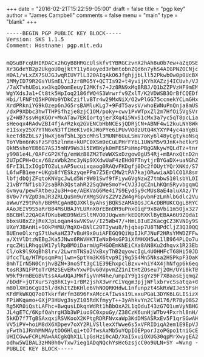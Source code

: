 +++
date = "2016-02-21T15:22:59-05:00"
draft = false
title = "pgp key"
author = "James Campbell"
comments = false
menu = "main"
type = "blank"
+++

<body>
<div>
<pre>
-----BEGIN PGP PUBLIC KEY BLOCK-----
Version: SKS 1.1.5
Comment: Hostname: pgp.mit.edu

mQSuBFcqUHIRDACx2hGyB8HRGcUlskfvtYBRGCzvnX2hAh8u0b7ew+aZqOSEimpNbevs4mbQ
Xr3GdeYB2p2UkgoU0qjktY11y6aoyed3rbmtobnZQd6n7yhS4AIGPNZOCNjcBiOjNouheVgH
H0A1/vLxZX7SUJGJwqRIUV7lL320AIqAkO6JfghjjbLll52PkwbOw0p0UcBXUzNXWjQubdDf
1MMyID79R2GsYUSmELYiJzr8RG5Y+QCTIs92+t4yvijKYhXAZzj4ICUvh/VJajC+q1n3EdOy
/7aXTvhUEoLxw3kqO9omEeuyI2MKfs7+Jz8RN9xMqBRBJ/Q1bZZPVzHF9mEM/C9yO+PCBOQ2
WgYXdsJa1+Ct8tk5HpIoq2186fWQ4S3Wrwrfv9ZxlT/K2VDWSB3OrBfCQEDfmJDnNrMxr+w1
Hbi/lFNFtQ5HPOWo9YDkCziflvBTr4w29MxNiX/O2wPlGG75ccnekYCLmGHx5TdPbTILkIyn
XrdPRkniYG9kOzep6nJG5rsBAMluKLg7+9FdT5avsV/whoEWNuPnQnja8mUS0nOgUKApC/9M
/dxP9XDbc3hwTTHPSfhzje8zjC1OM/poky+cwv1PxWTpxZl2m7HfOi5VgSVrZ16P9xcGHots
yZ+WB7ssvHgKGOr+MxATaw7EKIortgjer3Xq4i5WxS1cMx3a7yc5qT8pcLiaZEOju2HmOg+8
sHeoqx4RAdwZBI4fjArRzkq2GVENCbHbNCEsjQDRjCN+ABNF4wi2kuLNY8Wk9isqvGF4wb0r
e1Isxy25X7YTN6xN3TfIHeK1v0kJWoPYe6iPUvVOdzUtQ4KYXYP4yc4aYgBiDk6nGucHvAfU
keeTd8ZbLs7jNwXj6mf5hL3p5cMhSl3MUNF6UuLSmV7oKy6l48yCgtykoNsq0nFsBJ7zyk2b
ToYVbn6nKsFzSF05zlnmx+kUPC0XSm9eCuLPHrFYbL1UWsM5v9JnK+hetkr9E9RKoeOJ07Id
QkN5shoYEB6G7ASJ5mNV9Ws3i5EWBKyk0mFESPsHmpPBgGNkywYQLdTz+tnrtwraKJ3VVQFw
y9981e4L/0AFcGP2Kfg/emWzB8ZM2TeWWXSxDzgow0gU54Rj+mBAnxQtnD2nSFVh8WbMMmV7
2U7pCPH+Ocx/68zxWbk2mc3yNp9XXdwUaF4zEHd0FTnytjrBYGaDX+uaNGhZuaZ+8Mu0ZNea
6FrI3LIxIOgDTOZuLsAP5ucuixqaog0RAQvFKDgfj0Dc2fOUytYQrXNKd/S7Ucpl9iswJMw8
L6fwFB1eer+UKgb8fYESkzyqePPm7Z5ErCMW2tPA7kajORwwiaADlCO1A8smp48fNGhTAGRm
lbfjdbQjZFqtoKNVgcJwLd5Wr9W01Swf9fFiywGVgNzwZ7tmbwS10lsbYLOICejPIOLgP1bw
21vBYfNf1sb72saBRh3QstahR22SqQWeSmoY+CVJ3JqCZnLhKQmSRyvbgqmQv7fQg9CL352W
Gvmyu/pewFAtbeu2u3H+oe/AEKVaG6Me4i7S9Eyd5y9cMUs8aE4aluXAz/TYY6tcgUidRphl
8V0v7rVZpD3mJR3ZRLQuSm9uYXMgSGVsZ2VzZW4gPGpvbmFzLmhlbGdlc2VuQHBvd2Rlcm1h
aWwuY29tPoh/BBMRCgAnBQJXKlByAhsjBQkSzAMABQsJCAcDBRUKCQgLBRYCAwEAAh4BAheA
AAoJEIV9S5aRrB84MsUBAJYLURnX0rEBnDR9uPnxOiqF9x8aVbi1m5Ojx327OsjAAQCeQvbV
BBCBHl22QAOAfDKubWED9NdzSltMVO0JUqwxmrkEDQRXKlByEBAA6U9ZQdaI0IiSnWMXu3Yt
bbxsU8xZzjReXJpLoqan4swVKSw//I25Wb47/+HmL8IuE2KacgCZ3KVNDy9SV4rGyuerqkb1
UXeYJBAnHi+9OkPHMU/RqXO+DNlC20TIywu8/hjqbap7U8TNPdCljZ3Q30QQDBsHiss1h0lL
BUEneOlxrgS7tUwAaHZ37vBuH9x0uiAFEGQ9QiWpIJkFJNuF2HRsYMWDZFFwqkEu1URpL59X
a/XtVlDtzWEBgJKa5JNwx6RWVHKTIeNxB4sGP3iXfMHXH5wL1lB964PLQo7ubCcaJpxs2yZI
rqcZHiLRhqgUW17ylRpBMOiDarmUgFHGOEmKNEiCXa8AN8Ku2dhqvx1R23Eb6GoyrhGv2Ut/
Cl/ok9l9XqBh8lrv/2LwrmTNSa2VxBxyThB2qyowcIgL4U0HHFcT68Hi50JDa8SoQBSKigF9
UfccTLq/HTMpsqmPmjlwm+SptYm3KX6tvp9Ij9g5S4Mn5Nksa2HSPkpF3OaKlIUqT2wIqvJd
8mhTIrN5N0CnjhvBZN+3noSft3gC1E39EhxpclBzxv+hiY4X4jhNfgp6k6eqYueNMtER1g1+
tosR3N1FPtoTrQMzSEvERvYxwPDv60VpvmZZ1nItHtZOseu7j2OH/UYi8kTBi5TYqHisfCOz
W9kf9rmBEGBVtssAAwUQAJMWfiyVnM4he/umpIY9g1sgYz9F7XBaasEjqmqZUVRjJ2LL4ss5
/bDdF+jQTXurS7qBhK1y+1rBM2jshX3wrrCiVqgm3pjjWFlxbrvcSsatqa+0esSpgl4PIRnk
m80lXH16CgUI5l/dKhItZbKHle6VhNOQRKHdwL1nfunpzt4SkRxWIJe55FsH41oxx95lJtyD
KFdFkWKQQ7o0TkkrfWrfm3896FxAMccAfIwss19LxxuPGaL3DYK6LGLISizXMGLde6t9UMK9
FPiWKqamo+GXjP3HUvg3syZ105RdKfmyyT++3yAhkvYn2ClW176/R7ByO8S2ssW/REOFFS88
Rg5KR0iQstLAFhc+BwqusLDkqnWdRt1hBbOxA2L1qOduI43zG7O1umVyNBHGlid0J49aRAny
JL4gETC/6KpfQahrgH3b3WPiuo9C0xpuGy/Z38CzK6unHjW7bv4Pxrhl8nH/cdvM/zidhTqd
5kKD7f7TgBSAxqxiRSVKooX2KPtgRDRFNvxaWp3KdDMSASRxEv5F1qrSGwAHTSsy+96XYS80
VV5iPV+hoiM8dX6XDpev7oXY2RLVSllexXfWwe6s5xVFRIDiqA2em1E9EpVJg45SkbQXmCvs
yFwth1JRnhMNMAytOO6Hlqi+tO7fwsAxMb5uYQpIOEPporJzoPGpo1tniGcEGBEKAA8FAlcq
UHICGwwFCRLMAwAACgkQhX1LlpGsHzi0cAD/XaI5xuiOXUG30qpMrXwygEA2LQ2j6dWZTWCq
odhw5WIBAL3zHN0h0vTxw7ieg1ADqNQchYsHcGzsjcC0o9ULN+SY
=Wvng
-----END PGP PUBLIC KEY BLOCK-----
</pre>
</div>
</body>

